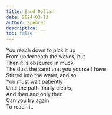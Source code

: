 ```yaml
---
title: Sand Dollar
date: 2024-03-13
author: Spencer
description: __
toc: false
---
```


You reach down to pick it up  
From underneath the waves, but  
Then it is obscured in muck  
The dust the sand that you yourself have  
Stirred into the water, and so  
You must wait patiently  
Until the path finally clears,  
And then and only then  
Can you try again  
To reach it.
